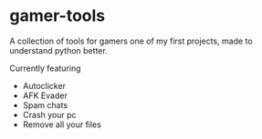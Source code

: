 # gamer-tools
A collection of tools for gamers
one of my first projects, made to understand python better.

Currently featuring
- Autoclicker
- AFK Evader
- Spam chats
- Crash your pc 
- Remove all your files
